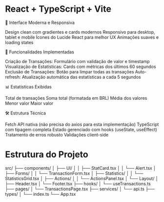 # React + TypeScript + Vite

🎨 Interface Moderna e Responsiva

Design clean com gradientes e cards modernos
Responsivo para desktop, tablet e mobile
Ícones do Lucide React para melhor UX
Animações suaves e loading states

🔧 Funcionalidades Implementadas

Criação de Transações: Formulário com validação de valor e timestamp
Visualização de Estatísticas: Cards com métricas dos últimos 60 segundos
Exclusão de Transações: Botão para limpar todas as transações
Auto-refresh: Atualização automática das estatísticas a cada 5 segundos

📊 Estatísticas Exibidas

Total de transações
Soma total (formatada em BRL)
Média dos valores
Menor valor
Maior valor

🛠 Estrutura Técnica

Fetch API nativa (não precisa do axios para esta implementação)
TypeScript com tipagem completa
Estado gerenciado com hooks (useState, useEffect)
Tratamento de erros robusto
Validações client-side

# Estrutura do Projeto
src/
├── components/
│   ├── UI/
│   │   ├── StatCard.tsx
│   │   └── Alert.tsx
│   ├── Forms/
│   │   └── TransactionForm.tsx
│   ├── Statistics/
│   │   └── StatisticsGrid.tsx
│   ├── Actions/
│   │   └── ActionsPanel.tsx
│   └── Layout/
│       ├── Header.tsx
│       └── Footer.tsx
├── hooks/
│   └── useTransactions.ts
├── pages/
│   └── TransactionsPage.tsx
├── services/
│   └── api.ts
├── types/
│   └── index.ts
└── App.tsx
